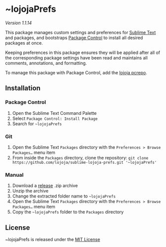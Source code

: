 ~lojojaPrefs
============

*Version 1.1.14*

This package manages custom settings and preferences for [Sublime Text](https://www.sublimetext.com) and packages, and
bootstraps [Package Control](https://packagecontrol.io) to install all desired packages at once.

Keeping preferences in this package ensures they will be applied after all of the corresponding package
settings have been read and maintains all comments, annotations, and formatting.

To manage this package with Package Control, add the [lojoja pcrepo](https://github.com/lojoja/sublime-pcrepo).


Installation
------------
### Package Control
1. Open the Sublime Text Command Palette
2. Select `Package Control: Install Package`
3. Search for `~lojojaPrefs`


### Git
1. Open the Sublime Text `Packages` directory with the `Preferences > Browse Packages…` menu item
2. From inside the `Packages` directory, clone the repository:
`git clone https://github.com/lojoja/sublime-lojoja-prefs.git '~lojojaPrefs'`


### Manual
1. Download a [release](https://github.com/lojoja/sublime-lojoja-prefs/releases) .zip archive
2. Unzip the archive
3. Change the extracted folder name to `~lojojaPrefs`
4. Open the Sublime Text `Packages` directory with the `Preferences > Browse Packages…` menu item
5. Copy the `~lojojaPrefs` folder to the `Packages` directory

License
-------
~lojojaPrefs is released under the [MIT License](./LICENSE)
